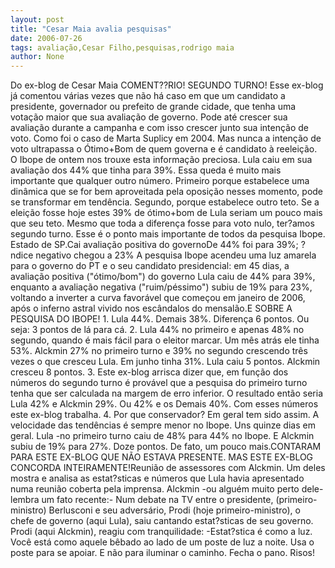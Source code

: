 ```yaml
---
layout: post
title: "Cesar Maia avalia pesquisas"
date: 2006-07-26
tags: avaliação,Cesar Filho,pesquisas,rodrigo maia
author: None
---
```

Do ex-blog de Cesar Maia
COMENT??RIO! SEGUNDO TURNO! Esse ex-blog já comentou várias vezes que não há caso em que um candidato a presidente, governador ou prefeito de grande cidade, que tenha uma votação maior que sua avaliação de governo. 
Pode até crescer sua avaliação durante a campanha e com isso crescer junto sua intenção de voto. Como foi o caso de Marta Suplicy em 2004. Mas nunca a intenção de voto ultrapassa o Ótimo+Bom de quem governa e é candidato à reeleição. O Ibope de ontem nos trouxe esta informação preciosa. Lula caiu em sua avaliação dos 44% que tinha para 39%. Essa queda é muito mais importante que qualquer outro número. Primeiro porque estabelece uma dinâmica que se for bem aproveitada pela oposição nesses momento, pode se transformar em tendência. Segundo, porque estabelece outro teto. Se a eleição fosse hoje estes 39% de ótimo+bom de Lula seriam&nbsp;um pouco mais que seu teto. Mesmo que toda a diferença fosse para voto nulo, ter?amos segundo turno. Esse é o ponto mais importante de todos da pesquisa Ibope. Estado de SP.Cai avaliação positiva do governoDe 44% foi para 39%; ?ndice negativo chegou a 23% A pesquisa Ibope acendeu uma luz amarela para o governo do PT e o seu candidato presidencial: em 45 dias, a avaliação positiva (\"ótimo/bom\") do governo Lula caiu de 44% para 39%, enquanto a avaliação negativa (\"ruim/péssimo\") subiu de 19% para 23%, voltando a inverter a curva favorável que começou em janeiro de 2006, após o inferno astral vivido nos escândalos do mensalão.E SOBRE A PESQUISA DO IBOPE! 1. Lula 44%. Demais 38%. Diferença 6 pontos. Ou seja: 3 pontos de lá para cá. 2. Lula 44% no primeiro e apenas 48% no segundo, quando é mais fácil para o eleitor marcar. Um mês atrás ele tinha 53%. Alckmin 27% no primeiro turno e 39% no segundo crescendo três vezes o que cresceu Lula. Em junho tinha 31%. Lula caiu 5 pontos. Alckmin cresceu 8 pontos. 3. Este ex-blog arrisca dizer que, em função dos números do segundo turno é provável que a pesquisa do primeiro turno tenha que ser calculada na margem de erro inferior. O resultado então seria Lula 42% e Alckmin 29%. Ou 42% e os Demais 40%. Com esses números este ex-blog trabalha. 4. Por que conservador? Em geral tem sido assim. A velocidade das tendências é sempre menor no Ibope. Uns quinze dias em geral. Lula -no primeiro turno caiu de 48% para 44% no Ibope. E Alckmin subiu de 19% para 27%. Doze pontos. De fato, um pouco mais.CONTARAM PARA ESTE EX-BLOG QUE NÃO ESTAVA PRESENTE. MAS ESTE EX-BLOG CONCORDA INTEIRAMENTE!Reunião de assessores com Alckmin. Um deles mostra e analisa as estat?sticas e números que Lula havia apresentado numa reunião coberta pela imprensa. Alckmin -ou alguém muito perto dele- lembra um fato recente:- Num debate na TV entre o presidente, (primeiro-ministro) Berlusconi e seu adversário, Prodi (hoje primeiro-ministro), o chefe de governo (aqui Lula), saiu cantando estat?sticas de seu governo. Prodi (aqui Alckmin), reagiu com tranquilidade: -Estat?stica é como a luz. Você está como aquele bêbado ao lado de um poste de luz a noite. Usa o poste para se apoiar. E não para iluminar o caminho. Fecha o pano. Risos! 